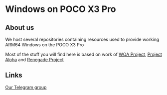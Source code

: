 # Windows on POCO X3 Pro

## About us

We host several repositories containing resources used to provide working ARM64 Windows on the POCO X3 Pro

Most of the stuff you will find here is based on work of [WOA Project](https://github.com/WOA-Project), [Project Aloha](https://github.com/Project-Aloha) and [Renegade Project](https://github.com/edk2-porting)

## Links

[Our Telegram group](https://t.me/winonvayualt)

